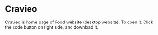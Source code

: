 # Cravieo

Cravieo is home page of Food website (desktop website).
To open it.
Click the code button on right side, and download it.
